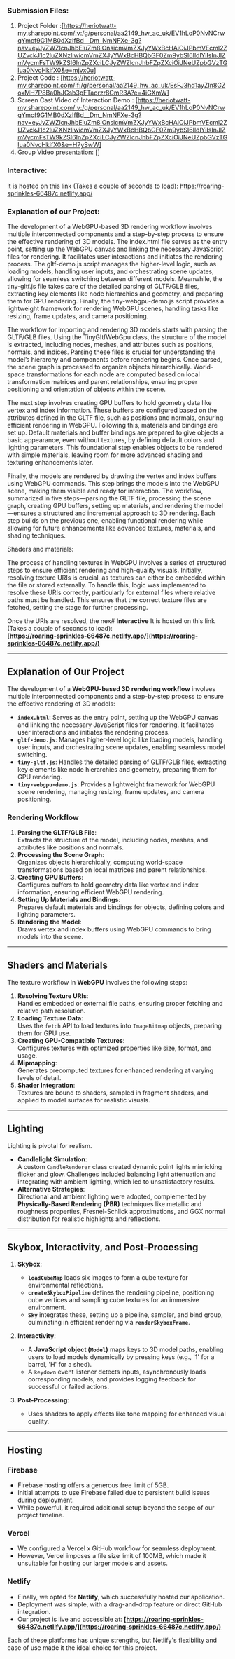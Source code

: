 ### Submission Files: 
1. Project Folder :[https://heriotwatt-my.sharepoint.com/:v:/g/personal/aa2149_hw_ac_uk/EV1hLoP0NvNCrwqYmcf9G1MB0dXzIfBd__Dm_NmNFXe-3g?nav=eyJyZWZlcnJhbEluZm8iOnsicmVmZXJyYWxBcHAiOiJPbmVEcml2ZUZvckJ1c2luZXNzIiwicmVmZXJyYWxBcHBQbGF0Zm9ybSI6IldlYiIsInJlZmVycmFsTW9kZSI6InZpZXciLCJyZWZlcnJhbFZpZXciOiJNeUZpbGVzTGlua0NvcHkifX0&e=mjvx0u]
2. Project Code : [https://heriotwatt-my.sharepoint.com/:f:/g/personal/aa2149_hw_ac_uk/EsFJ3hd1ayZIn8GZoxMH7P8Ba0hJGsb3pFTaorzr8GmR3A?e=4iGXmW]
3. Screen Cast Video of Interaction Demo : [https://heriotwatt-my.sharepoint.com/:v:/g/personal/aa2149_hw_ac_uk/EV1hLoP0NvNCrwqYmcf9G1MB0dXzIfBd__Dm_NmNFXe-3g?nav=eyJyZWZlcnJhbEluZm8iOnsicmVmZXJyYWxBcHAiOiJPbmVEcml2ZUZvckJ1c2luZXNzIiwicmVmZXJyYWxBcHBQbGF0Zm9ybSI6IldlYiIsInJlZmVycmFsTW9kZSI6InZpZXciLCJyZWZlcnJhbFZpZXciOiJNeUZpbGVzTGlua0NvcHkifX0&e=H7ySwW]
4. Group Video presentation: []
### Interactive: 
it is hosted on this link (Takes a couple of seconds to load): https://roaring-sprinkles-66487c.netlify.app/



### Explanation of our Project:

The development of a WebGPU-based 3D rendering workflow involves multiple interconnected components and a step-by-step process to ensure the effective rendering of 3D models. The index.html file serves as the entry point, setting up the WebGPU canvas and linking the necessary JavaScript files for rendering. It facilitates user interactions and initiates the rendering process. The gltf-demo.js script manages the higher-level logic, such as loading models, handling user inputs, and orchestrating scene updates, allowing for seamless switching between different models. Meanwhile, the tiny-gltf.js file takes care of the detailed parsing of GLTF/GLB files, extracting key elements like node hierarchies and geometry, and preparing them for GPU rendering. Finally, the tiny-webgpu-demo.js script provides a lightweight framework for rendering WebGPU scenes, handling tasks like resizing, frame updates, and camera positioning.

The workflow for importing and rendering 3D models starts with parsing the GLTF/GLB files. Using the TinyGltfWebGpu class, the structure of the model is extracted, including nodes, meshes, and attributes such as positions, normals, and indices. Parsing these files is crucial for understanding the model’s hierarchy and components before rendering begins. Once parsed, the scene graph is processed to organize objects hierarchically. World-space transformations for each node are computed based on local transformation matrices and parent relationships, ensuring proper positioning and orientation of objects within the scene.

The next step involves creating GPU buffers to hold geometry data like vertex and index information. These buffers are configured based on the attributes defined in the GLTF file, such as positions and normals, ensuring efficient rendering in WebGPU. Following this, materials and bindings are set up. Default materials and buffer bindings are prepared to give objects a basic appearance, even without textures, by defining default colors and lighting parameters. This foundational step enables objects to be rendered with simple materials, leaving room for more advanced shading and texturing enhancements later.

Finally, the models are rendered by drawing the vertex and index buffers using WebGPU commands. This step brings the models into the WebGPU scene, making them visible and ready for interaction. The workflow, summarized in five steps—parsing the GLTF file, processing the scene graph, creating GPU buffers, setting up materials, and rendering the model—ensures a structured and incremental approach to 3D rendering. Each step builds on the previous one, enabling functional rendering while allowing for future enhancements like advanced textures, materials, and shading techniques.

Shaders and materials:

The process of handling textures in WebGPU involves a series of structured steps to ensure efficient rendering and high-quality visuals. Initially, resolving texture URIs is crucial, as textures can either be embedded within the file or stored externally. To handle this, logic was implemented to resolve these URIs correctly, particularly for external files where relative paths must be handled. This ensures that the correct texture files are fetched, setting the stage for further processing.

Once the URIs are resolved, the nex# **Interactive**
It is hosted on this link (Takes a couple of seconds to load):  
**[https://roaring-sprinkles-66487c.netlify.app/](https://roaring-sprinkles-66487c.netlify.app/)**

---

## **Explanation of Our Project**

The development of a **WebGPU-based 3D rendering workflow** involves multiple interconnected components and a step-by-step process to ensure the effective rendering of 3D models:

- **`index.html`**: Serves as the entry point, setting up the WebGPU canvas and linking the necessary JavaScript files for rendering. It facilitates user interactions and initiates the rendering process.
- **`gltf-demo.js`**: Manages higher-level logic like loading models, handling user inputs, and orchestrating scene updates, enabling seamless model switching.
- **`tiny-gltf.js`**: Handles the detailed parsing of GLTF/GLB files, extracting key elements like node hierarchies and geometry, preparing them for GPU rendering.
- **`tiny-webgpu-demo.js`**: Provides a lightweight framework for WebGPU scene rendering, managing resizing, frame updates, and camera positioning.

### **Rendering Workflow**

1. **Parsing the GLTF/GLB File**:  
   Extracts the structure of the model, including nodes, meshes, and attributes like positions and normals.
2. **Processing the Scene Graph**:  
   Organizes objects hierarchically, computing world-space transformations based on local matrices and parent relationships.
3. **Creating GPU Buffers**:  
   Configures buffers to hold geometry data like vertex and index information, ensuring efficient WebGPU rendering.
4. **Setting Up Materials and Bindings**:  
   Prepares default materials and bindings for objects, defining colors and lighting parameters.
5. **Rendering the Model**:  
   Draws vertex and index buffers using WebGPU commands to bring models into the scene.

---

## **Shaders and Materials**

The texture workflow in **WebGPU** involves the following steps:

1. **Resolving Texture URIs**:  
   Handles embedded or external file paths, ensuring proper fetching and relative path resolution.
2. **Loading Texture Data**:  
   Uses the `fetch` API to load textures into `ImageBitmap` objects, preparing them for GPU use.
3. **Creating GPU-Compatible Textures**:  
   Configures textures with optimized properties like size, format, and usage.
4. **Mipmapping**:  
   Generates precomputed textures for enhanced rendering at varying levels of detail.
5. **Shader Integration**:  
   Textures are bound to shaders, sampled in fragment shaders, and applied to model surfaces for realistic visuals.

---

## **Lighting**

Lighting is pivotal for realism.

- **Candlelight Simulation**:  
   A custom `CandleRenderer` class created dynamic point lights mimicking flicker and glow. Challenges included balancing light attenuation and integrating with ambient lighting, which led to unsatisfactory results.
- **Alternative Strategies**:  
   Directional and ambient lighting were adopted, complemented by **Physically-Based Rendering (PBR)** techniques like metallic and roughness properties, Fresnel-Schlick approximations, and GGX normal distribution for realistic highlights and reflections.

---

## **Skybox, Interactivity, and Post-Processing**

1. **Skybox**:
   - **`loadCubeMap`** loads six images to form a cube texture for environmental reflections.
   - **`createSkyboxPipeline`** defines the rendering pipeline, positioning cube vertices and sampling cube textures for an immersive environment.
   - **`Sky`** integrates these, setting up a pipeline, sampler, and bind group, culminating in efficient rendering via **`renderSkyboxFrame`**.

2. **Interactivity**:
   - A **JavaScript object (`Model`)** maps keys to 3D model paths, enabling users to load models dynamically by pressing keys (e.g., '1' for a barrel, 'H' for a shed).
   - A `keydown` event listener detects inputs, asynchronously loads corresponding models, and provides logging feedback for successful or failed actions.

3. **Post-Processing**:
   - Uses shaders to apply effects like tone mapping for enhanced visual quality.

---
## Hosting 

### **Firebase**
- Firebase hosting offers a generous free limit of 5GB.
- Initial attempts to use Firebase failed due to persistent build issues during deployment.
- While powerful, it required additional setup beyond the scope of our project timeline.

### **Vercel**
- We configured a Vercel x GitHub workflow for seamless deployment.
- However, Vercel imposes a file size limit of 100MB, which made it unsuitable for hosting our larger models and assets.

### **Netlify**
- Finally, we opted for **Netlify**, which successfully hosted our application.
- Deployment was simple, with a drag-and-drop feature or direct GitHub integration.
- Our project is live and accessible at:
  **[https://roaring-sprinkles-66487c.netlify.app/](https://roaring-sprinkles-66487c.netlify.app/)**

Each of these platforms has unique strengths, but Netlify's flexibility and ease of use made it the ideal choice for this project.







